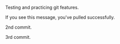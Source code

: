 Testing and practicing git features.

If you see this message, you've pulled successfully.

2nd commit.

3rd commit.
